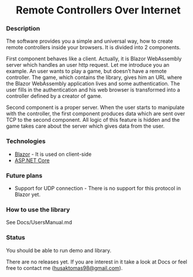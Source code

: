 <h1 align="center">Remote Controllers Over Internet</h1>

### Description

The software provides you a simple and universal way, how to create remote controllers inside your browsers. It is divided into 2 components. 

First component behaves like a client. Actually, it is Blazor WebAssembly server which handles an user http request. Let me introduce you an example. An user wants to play a game, but doesn’t have a remote controller. The game, which contains the library, gives him an URL where the Blazor WebAssembly application lives and some authentication. The user fills in the authentication and his web browser is transformed into a controller defined by a creator of game.

Second component is a proper server. When the user starts to manipulate with the controller, the first component produces data which are sent over TCP to the second component. All logic of this feature is hidden and the game takes care about the server which gives data from the user.

### Technologies

- [Blazor](https://dotnet.microsoft.com/apps/aspnet/web-apps/blazor) - It is used on client-side
- [ASP.NET Core](https://docs.microsoft.com/en-us/aspnet/core/?view=aspnetcore-3.1)

### Future plans

- Support for UDP connection - There is no support for this protocol in Blazor yet.

### How to use the library

See Docs/UsersManual.md

### Status

You should be able to run demo and library.  

There are no releases yet. If you are interest in it take a look at Docs or feel free to contact me (husaktomas98@gmail.com).
